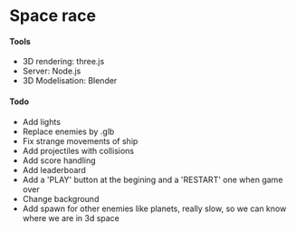 # Space race

#### Tools
- 3D rendering: three.js
- Server: Node.js
- 3D Modelisation: Blender


#### Todo
- Add lights
- Replace enemies by .glb
- Fix strange movements of ship
- Add projectiles with collisions
- Add score handling
- Add leaderboard
- Add a 'PLAY' button at the begining and a 'RESTART' one when game over
- Change background
- Add spawn for other enemies like planets, really slow, so we can know where we are in 3d space 